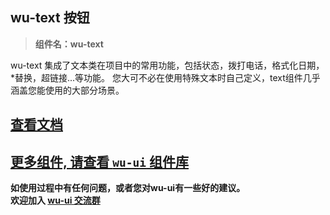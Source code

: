 ## wu-text 按钮

> **组件名：wu-text**

wu-text 集成了文本类在项目中的常用功能，包括状态，拨打电话，格式化日期，*替换，超链接...等功能。 您大可不必在使用特殊文本时自己定义，text组件几乎涵盖您能使用的大部分场景。

## [查看文档](https://wu.geeks.ink/zh-CN/components/text.html)

## [更多组件, 请查看 `wu-ui` 组件库](https://ext.dcloud.net.cn/plugin?name=wu--ui)

**如使用过程中有任何问题，或者您对wu-ui有一些好的建议。<br>欢迎加入 [wu-ui 交流群](https://wu.geeks.ink/zh-CN/components/qqFeedBack.html)**









